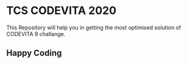 # TCS CODEVITA 2020
This Repository will help you in getting the most optimised solution of CODEVITA 9 challange.

## Happy Coding